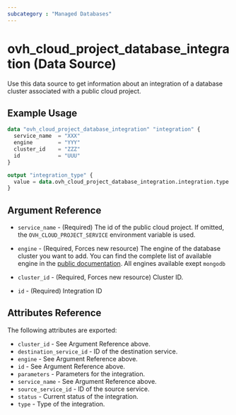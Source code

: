 ```yaml
---
subcategory : "Managed Databases"
---
```


# ovh_cloud_project_database_integration (Data Source)

Use this data source to get information about an integration of a database cluster associated with a public cloud project.

## Example Usage

```terraform
data "ovh_cloud_project_database_integration" "integration" {
  service_name  = "XXX"
  engine        = "YYY"
  cluster_id    = "ZZZ"
  id            = "UUU"
}

output "integration_type" {
  value = data.ovh_cloud_project_database_integration.integration.type
}
```

## Argument Reference

* `service_name` - (Required) The id of the public cloud project. If omitted, the `OVH_CLOUD_PROJECT_SERVICE` environment variable is used.

* `engine` - (Required, Forces new resource) The engine of the database cluster you want to add. You can find the complete list of available engine in the [public documentation](https://docs.ovh.com/gb/en/publiccloud/databases). All engines available exept `mongodb`

* `cluster_id` - (Required, Forces new resource) Cluster ID.

* `id` - (Required) Integration ID

## Attributes Reference

The following attributes are exported:

* `cluster_id` - See Argument Reference above.
* `destination_service_id` - ID of the destination service.
* `engine` - See Argument Reference above.
* `id` - See Argument Reference above.
* `parameters` - Parameters for the integration.
* `service_name` - See Argument Reference above.
* `source_service_id` - ID of the source service.
* `status` - Current status of the integration.
* `type` - Type of the integration.
